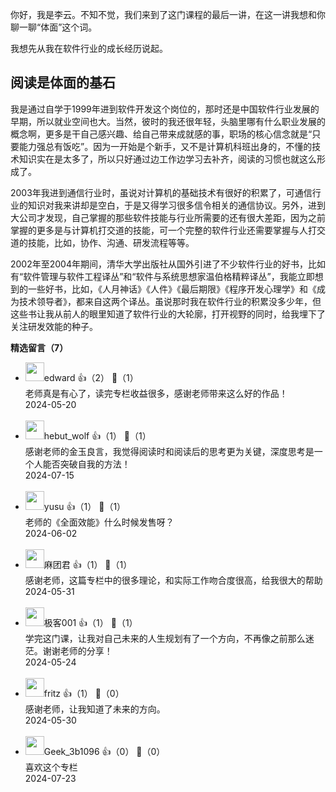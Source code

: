 你好，我是李云。不知不觉，我们来到了这门课程的最后一讲，在这一讲我想和你聊一聊“体面”这个词。

我想先从我在软件行业的成长经历说起。

## 阅读是体面的基石

我是通过自学于1999年进到软件开发这个岗位的，那时还是中国软件行业发展的早期，所以就业空间也大。当然，彼时的我还很年轻，头脑里哪有什么职业发展的概念啊，更多是干自己感兴趣、给自己带来成就感的事，职场的核心信念就是“只要能力强总有饭吃”。因为一开始是个新手，又不是计算机科班出身的，不懂的技术知识实在是太多了，所以只好通过边工作边学习去补齐，阅读的习惯也就这么形成了。

2003年我进到通信行业时，虽说对计算机的基础技术有很好的积累了，可通信行业的知识对我来讲却是空白，于是又得学习很多信令相关的通信协议。另外，进到大公司才发现，自己掌握的那些软件技能与行业所需要的还有很大差距，因为之前掌握的更多是与计算机打交道的技能，可一个完整的软件行业还需要掌握与人打交道的技能，比如，协作、沟通、研发流程等等。

2002年至2004年期间，清华大学出版社从国外引进了不少软件行业的好书，比如有“软件管理与软件工程译丛”和“软件与系统思想家温伯格精粹译丛”，我能立即想到的一些好书，比如，《人月神话》《人件》《最后期限》《程序开发心理学》和《成为技术领导者》，都来自这两个译丛。虽说那时我在软件行业的积累没多少年，但这些书让我从前人的眼里知道了软件行业的大轮廓，打开视野的同时，给我埋下了关注研发效能的种子。
<div><strong>精选留言（7）</strong></div><ul>
<li><img src="" width="30px"><span>edward</span> 👍（2） 💬（1）<div>老师真是有心了，读完专栏收益很多，感谢老师带来这么好的作品！</div>2024-05-20</li><br/><li><img src="https://static001.geekbang.org/account/avatar/00/31/4a/27/791d0f5e.jpg" width="30px"><span>hebut_wolf</span> 👍（1） 💬（1）<div>感谢老师的金玉良言，我觉得阅读时和阅读后的思考更为关键，深度思考是一个人能否突破自我的方法！</div>2024-07-15</li><br/><li><img src="https://static001.geekbang.org/account/avatar/00/1f/dc/5c/637c0676.jpg" width="30px"><span>yusu</span> 👍（1） 💬（1）<div>老师的《全面效能》什么时候发售呀？</div>2024-06-02</li><br/><li><img src="https://static001.geekbang.org/account/avatar/00/11/0a/c1/6ae530c4.jpg" width="30px"><span>麻团君</span> 👍（1） 💬（1）<div>感谢老师，这篇专栏中的很多理论，和实际工作吻合度很高，给我很大的帮助</div>2024-05-31</li><br/><li><img src="https://static001.geekbang.org/account/avatar/00/3b/06/5a/31102459.jpg" width="30px"><span>极客001</span> 👍（1） 💬（1）<div>学完这门课，让我对自己未来的人生规划有了一个方向，不再像之前那么迷茫。谢谢老师的分享！</div>2024-05-24</li><br/><li><img src="https://static001.geekbang.org/account/avatar/00/0f/ea/33/96a34417.jpg" width="30px"><span>fritz</span> 👍（1） 💬（0）<div>感谢老师，让我知道了未来的方向。</div>2024-05-30</li><br/><li><img src="" width="30px"><span>Geek_3b1096</span> 👍（0） 💬（0）<div>喜欢这个专栏</div>2024-07-23</li><br/>
</ul>